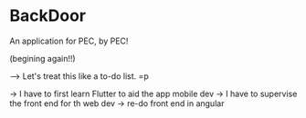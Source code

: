 # BackDoor

An application for PEC, by PEC!

(begining again!!)


--> Let's treat this like a to-do list. =p

-> I have to first learn Flutter to aid the app mobile dev
-> I have to supervise the front end for th web dev
-> re-do front end in angular
